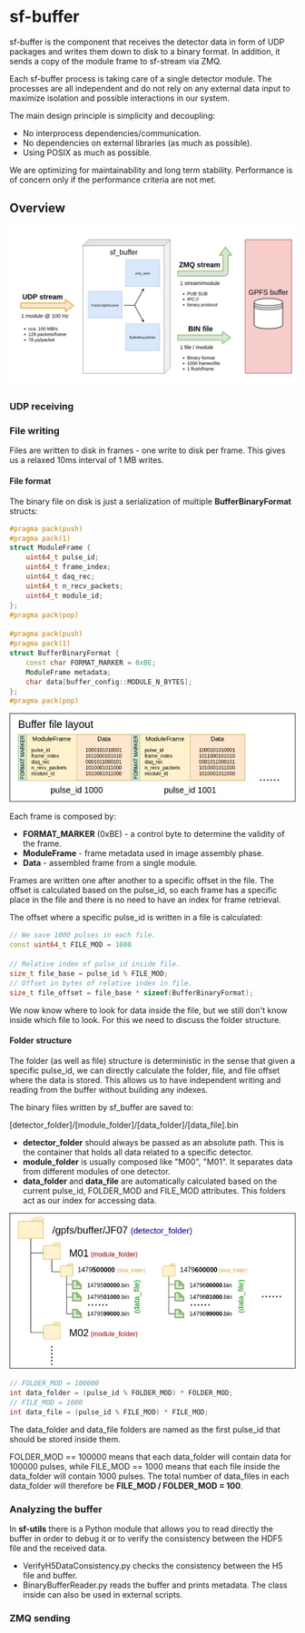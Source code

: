 # sf-buffer
sf-buffer is the component that receives the detector data in form of UDP 
packages and writes them down to disk to a binary format. In addition, it 
sends a copy of the module frame to sf-stream via ZMQ.

Each sf-buffer process is taking care of a single detector module. The 
processes are all independent and do not rely on any external data input 
to maximize isolation and possible interactions in our system.

The main design principle is simplicity and decoupling:

- No interprocess dependencies/communication.
- No dependencies on external libraries (as much as possible).
- Using POSIX as much as possible.

We are optimizing for maintainability and long term stability. Performance is 
of concern only if the performance criteria are not met.

## Overview

![image_buffer_overview](../docs/sf_daq_buffer-overview-buffer.jpg)

### UDP receiving

### File writing

Files are written to disk in frames - one write to disk per frame. This gives 
us a relaxed 10ms interval of 1 MB writes.

#### File format

The binary file on disk is just a serialization of multiple 
**BufferBinaryFormat** structs:
```c++
#pragma pack(push)
#pragma pack(1)
struct ModuleFrame {
    uint64_t pulse_id;
    uint64_t frame_index;
    uint64_t daq_rec;
    uint64_t n_recv_packets;
    uint64_t module_id;
};
#pragma pack(pop)

#pragma pack(push)
#pragma pack(1)
struct BufferBinaryFormat {
    const char FORMAT_MARKER = 0xBE;
    ModuleFrame metadata;
    char data[buffer_config::MODULE_N_BYTES];
};
#pragma pack(pop)
```

![file_layout_image](../docs/sf_daq_buffer-FileLayout.jpg)

Each frame is composed by:

- **FORMAT\_MARKER** (0xBE) - a control byte to determine the validity of the frame.
- **ModuleFrame** - frame metadata used in image assembly phase.
- **Data** - assembled frame from a single module.

Frames are written one after another to a specific offset in the file. The 
offset is calculated based on the pulse_id, so each frame has a specific place 
in the file and there is no need to have an index for frame retrieval.

The offset where a specific pulse_id is written in a file is calculated:

```c++
// We save 1000 pulses in each file.
const uint64_t FILE_MOD = 1000

// Relative index of pulse_id inside file.
size_t file_base = pulse_id % FILE_MOD;
// Offset in bytes of relative index in file.
size_t file_offset = file_base * sizeof(BufferBinaryFormat);
```

We now know where to look for data inside the file, but we still don't know 
inside which file to look. For this we need to discuss the folder structure.

#### Folder structure

The folder (as well as file) structure is deterministic in the sense that given 
a specific pulse_id, we can directly calculate the folder, file, and file 
offset where the data is stored. This allows us to have independent writing 
and reading from the buffer without building any indexes.

The binary files written by sf_buffer are saved to:

[detector_folder]/[module_folder]/[data_folder]/[data_file].bin

- **detector\_folder** should always be passed as an absolute path. This is the 
container that holds all data related to a specific detector.
- **module\_folder** is usually composed like "M00", "M01". It separates data 
from different modules of one detector.
- **data\_folder** and **data\_file** are automatically calculated based on the 
current pulse_id, FOLDER_MOD and FILE_MOD attributes. This folders act as our 
index for accessing data.

![folder_layout_image](../docs/sf_daq_buffer-FolderLayout.jpg)

```c++
// FOLDER_MOD = 100000
int data_folder = (pulse_id % FOLDER_MOD) * FOLDER_MOD; 
// FILE_MOD = 1000
int data_file = (pulse_id % FILE_MOD) * FILE_MOD; 
```

The data_folder and data_file folders are named as the first pulse_id that 
should be stored inside them.

FOLDER_MOD == 100000 means that each data_folder will contain data for 100000
pulses, while FILE_MOD == 1000 means that each file inside the data_folder 
will contain 1000 pulses. The total number of data_files in each data_folder 
will therefore be **FILE\_MOD / FOLDER\_MOD = 100**.

### Analyzing the buffer
In **sf-utils** there is a Python module that allows you to read directly the 
buffer in order to debug it or to verify the consistency between the HDF5 file 
and the received data.

- VerifyH5DataConsistency.py checks the consistency between the H5 file and 
buffer.
- BinaryBufferReader.py reads the buffer and prints metadata. The class inside 
can also be used in external scripts.

### ZMQ sending



